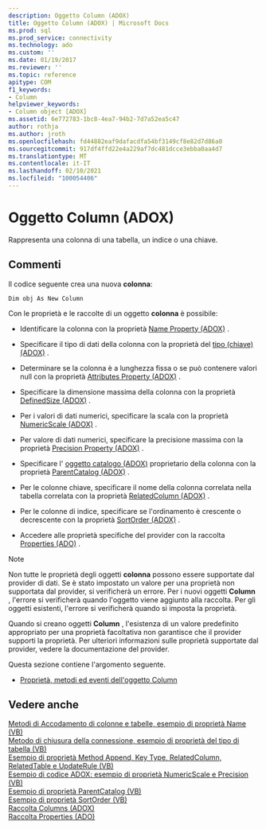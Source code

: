 ```yaml
---
description: Oggetto Column (ADOX)
title: Oggetto Column (ADOX) | Microsoft Docs
ms.prod: sql
ms.prod_service: connectivity
ms.technology: ado
ms.custom: ''
ms.date: 01/19/2017
ms.reviewer: ''
ms.topic: reference
apitype: COM
f1_keywords:
- Column
helpviewer_keywords:
- Column object [ADOX]
ms.assetid: 6e772783-1bc8-4ea7-94b2-7d7a52ea5c47
author: rothja
ms.author: jroth
ms.openlocfilehash: fd44882eaf9dafacdfa54bf3149cf8e82d7d86a0
ms.sourcegitcommit: 917df4ffd22e4a229af7dc481dcce3ebba0aa4d7
ms.translationtype: MT
ms.contentlocale: it-IT
ms.lasthandoff: 02/10/2021
ms.locfileid: "100054406"
---
```

# <a name="column-object-adox"></a>Oggetto Column (ADOX)
Rappresenta una colonna di una tabella, un indice o una chiave.  
  
## <a name="remarks"></a>Commenti  
 Il codice seguente crea una nuova **colonna**:  
  
 `Dim obj As New Column`  
  
 Con le proprietà e le raccolte di un oggetto **colonna** è possibile:  
  
-   Identificare la colonna con la proprietà [Name Property (ADOX)](./name-property-adox.md) .  
  
-   Specificare il tipo di dati della colonna con la proprietà del [tipo (chiave) (ADOX)](./type-property-key-adox.md) .  
  
-   Determinare se la colonna è a lunghezza fissa o se può contenere valori null con la proprietà [Attributes Property (ADOX)](./attributes-property-adox.md) .  
  
-   Specificare la dimensione massima della colonna con la proprietà [DefinedSize (ADOX)](./definedsize-property-adox.md) .  
  
-   Per i valori di dati numerici, specificare la scala con la proprietà [NumericScale (ADOX)](./numericscale-property-adox.md) .  
  
-   Per valore di dati numerici, specificare la precisione massima con la proprietà [Precision Property (ADOX)](./precision-property-adox.md) .  
  
-   Specificare l' [oggetto catalogo (ADOX)](./catalog-object-adox.md) proprietario della colonna con la proprietà [ParentCatalog (ADOX)](./parentcatalog-property-adox.md) .  
  
-   Per le colonne chiave, specificare il nome della colonna correlata nella tabella correlata con la proprietà [RelatedColumn (ADOX)](./relatedcolumn-property-adox.md) .  
  
-   Per le colonne di indice, specificare se l'ordinamento è crescente o decrescente con la proprietà [SortOrder (ADOX)](./sortorder-property-adox.md) .  
  
-   Accedere alle proprietà specifiche del provider con la raccolta [Properties (ADO)](../ado-api/properties-collection-ado.md) .  
  
> [!NOTE]
>  Non tutte le proprietà degli oggetti **colonna** possono essere supportate dal provider di dati. Se è stato impostato un valore per una proprietà non supportata dal provider, si verificherà un errore. Per i nuovi oggetti **Column** , l'errore si verificherà quando l'oggetto viene aggiunto alla raccolta. Per gli oggetti esistenti, l'errore si verificherà quando si imposta la proprietà.  
>   
>  Quando si creano oggetti **Column** , l'esistenza di un valore predefinito appropriato per una proprietà facoltativa non garantisce che il provider supporti la proprietà. Per ulteriori informazioni sulle proprietà supportate dal provider, vedere la documentazione del provider.  
  
 Questa sezione contiene l'argomento seguente.  
  
-   [Proprietà, metodi ed eventi dell'oggetto Column](./column-object-properties-methods-and-events.md)  
  
## <a name="see-also"></a>Vedere anche  
 [Metodi di Accodamento di colonne e tabelle, esempio di proprietà Name (VB)](./columns-and-tables-append-methods-name-property-example-vb.md)   
 [Metodo di chiusura della connessione, esempio di proprietà del tipo di tabella (VB)](./connection-close-method-table-type-property-example-vb.md)   
 [Esempio di proprietà Method Append, Key Type, RelatedColumn, RelatedTable e UpdateRule (VB)](./keys-append-method-key-type-relatedcolumn-relatedtable-example-vb.md)   
 [Esempio di codice ADOX: esempio di proprietà NumericScale e Precision (VB)](./adox-code-example-numericscale-and-precision-properties-example-vb.md)   
 [Esempio di proprietà ParentCatalog (VB)](./parentcatalog-property-example-vb.md)   
 [Esempio di proprietà SortOrder (VB)](./sortorder-property-example-vb.md)   
 [Raccolta Columns (ADOX)](./columns-collection-adox.md)   
 [Raccolta Properties (ADO)](../ado-api/properties-collection-ado.md)
